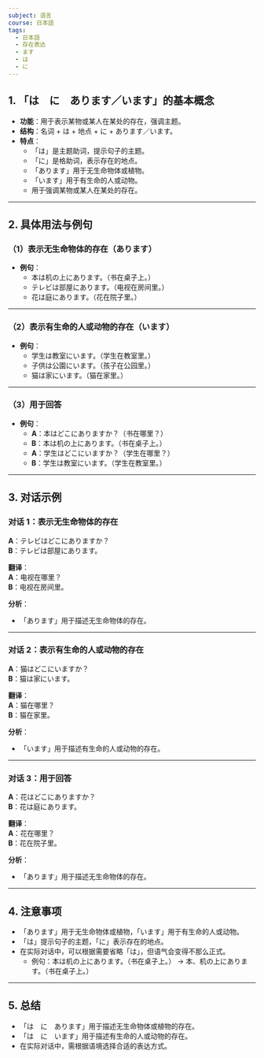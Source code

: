 ```yaml
---
subject: 语言
course: 日本語
tags:
  - 日本語
  - 存在表达
  - ます
  - は
  - に
---
```


## 1. **「は　に　あります／います」的基本概念**

- **功能**：用于表示某物或某人在某处的存在，强调主题。
- **结构**：名词 + は + 地点 + に + あります／います。
- **特点**：
  - 「は」是主题助词，提示句子的主题。
  - 「に」是格助词，表示存在的地点。
  - 「あります」用于无生命物体或植物。
  - 「います」用于有生命的人或动物。
  - 用于强调某物或某人在某处的存在。

---

## 2. **具体用法与例句**

### （1）**表示无生命物体的存在（あります）**
- **例句**：
  - 本は机の上にあります。（书在桌子上。）
  - テレビは部屋にあります。（电视在房间里。）
  - 花は庭にあります。（花在院子里。）

---

### （2）**表示有生命的人或动物的存在（います）**
- **例句**：
  - 学生は教室にいます。（学生在教室里。）
  - 子供は公園にいます。（孩子在公园里。）
  - 猫は家にいます。（猫在家里。）

---

### （3）**用于回答**
- **例句**：
  - **A**：本はどこにありますか？（书在哪里？）
  - **B**：本は机の上にあります。（书在桌子上。）
  - **A**：学生はどこにいますか？（学生在哪里？）
  - **B**：学生は教室にいます。（学生在教室里。）

---

## 3. **对话示例**

### 对话 1：表示无生命物体的存在
**A**：テレビはどこにありますか？  
**B**：テレビは部屋にあります。

**翻译**：  
**A**：电视在哪里？  
**B**：电视在房间里。

**分析**：
- 「あります」用于描述无生命物体的存在。

---

### 对话 2：表示有生命的人或动物的存在
**A**：猫はどこにいますか？  
**B**：猫は家にいます。

**翻译**：  
**A**：猫在哪里？  
**B**：猫在家里。

**分析**：
- 「います」用于描述有生命的人或动物的存在。

---

### 对话 3：用于回答
**A**：花はどこにありますか？  
**B**：花は庭にあります。

**翻译**：  
**A**：花在哪里？  
**B**：花在院子里。

**分析**：
- 「あります」用于描述无生命物体的存在。

---

## 4. **注意事项**
- 「あります」用于无生命物体或植物，「います」用于有生命的人或动物。
- 「は」提示句子的主题，「に」表示存在的地点。
- 在实际对话中，可以根据需要省略「は」，但语气会变得不那么正式。
  - 例句：本は机の上にあります。（书在桌子上。） → 本、机の上にあります。（书在桌子上。）

---

## 5. **总结**
- 「は　に　あります」用于描述无生命物体或植物的存在。
- 「は　に　います」用于描述有生命的人或动物的存在。
- 在实际对话中，需根据语境选择合适的表达方式。